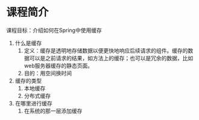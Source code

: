 # 课程简介

课程目标：介绍如何在Spring中使用缓存

1. 什么是缓存
   1. 定义：缓存是透明地存储数据以便更快地响应后续请求的组件。缓存的数据可以是之前请求的结果，如方法上的缓存；也可以是冗余的数据，比如web服务器缓存的静态页面。
   2. 目的：用空间换时间
2. 缓存的类型
   1. 本地缓存
   2. 分布式缓存
3. 在哪里进行缓存
   1. 在系统的那一层添加缓存




